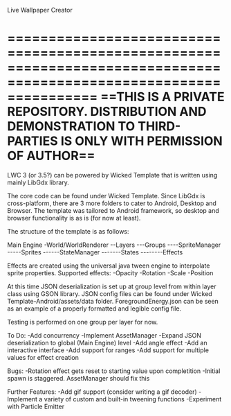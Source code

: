 Live Wallpaper Creator

===================================================================================================================
==THIS IS A PRIVATE REPOSITORY. DISTRIBUTION AND DEMONSTRATION TO THIRD-PARTIES IS ONLY WITH PERMISSION OF AUTHOR==
===================================================================================================================

LWC 3 (or 3.5?) can be powered by Wicked Template that is written using mainly LibGdx library.

The core code can be found under Wicked Template. Since LibGdx is cross-platform, there are 3 more folders to cater to Android,
Desktop and Browser. The template was tailored to Android framework, so desktop and browser functionality is as is (for now at least).

The structure of the template is as follows:

Main Engine
-World/WorldRenderer
--Layers
---Groups
----SpriteManager
-----Sprites
------StateManager
-------States
--------Effects

Effects are created using the universal java tween engine to interpolate sprite properties.
Supported effects:
-Opacity
-Rotation
-Scale
-Position

At this time JSON deserialization is set up at group level from within layer class using GSON library.
JSON config files can be found under Wicked Template-Android/assets/data folder.
ForegroundEnergy.json can be seen as an example of a properly formatted and legible config file.

Testing is performed on one group per layer for now.

To Do:
-Add concurrency
-Implement AssetManager
-Expand JSON deserialization to global (Main Engine) level
-Add angle effect
-Add an interactive interface
-Add support for ranges
-Add support for multiple values for effect creation

Bugs:
-Rotation effect gets reset to starting value upon completition
-Initial spawn is staggered. AssetManager should fix this

Further Features:
-Add gif support (consider writing a gif decoder)
-Implement a variety of custom and built-in tweening functions
-Experiment with Particle Emitter

